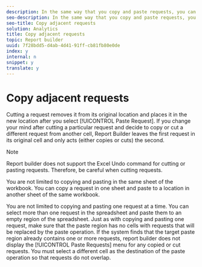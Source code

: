 ```yaml
---
description: In the same way that you copy and paste requests, you can also relocate requests to another part of the spreadsheet by selecting Cut Request from the shortcut menu.
seo-description: In the same way that you copy and paste requests, you can also relocate requests to another part of the spreadsheet by selecting Cut Request from the shortcut menu.
seo-title: Copy adjacent requests
solution: Analytics
title: Copy adjacent requests
topic: Report builder
uuid: 7f28bdd5-d4ab-4d41-91ff-cb81fb80e0de
index: y
internal: n
snippet: y
translate: y
---
```


# Copy adjacent requests

Cutting a request removes it from its original location and places it in the new location after you select [!UICONTROL  Paste Request]. If you change your mind after cutting a particular request and decide to copy or cut a different request from another cell, Report Builder leaves the first request in its original cell and only acts (either copies or cuts) the second. 


>[!NOTE]
>
>Report builder does not support the Excel Undo command for cutting or pasting requests. Therefore, be careful when cutting requests.



You are not limited to copying and pasting in the same sheet of the workbook. You can copy a request in one sheet and paste to a location in another sheet of the same workbook. 

You are not limited to copying and pasting one request at a time. You can select more than one request in the spreadsheet and paste them to an empty region of the spreadsheet. Just as with copying and pasting one request, make sure that the paste region has no cells with requests that will be replaced by the paste operation. If the system finds that the target paste region already contains one or more requests, report builder does not display the [!UICONTROL  Paste Requests] menu for any copied or cut requests. You must select a different cell as the destination of the paste operation so that requests do not overlap. 
